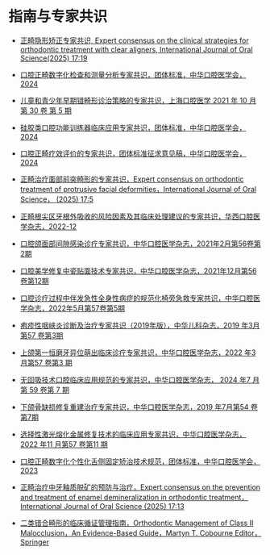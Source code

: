 # 指南与专家共识
* [正畸隐形矫正专家共识, Expert consensus on the clinical strategies for orthodontic
treatment with clear aligners, International Journal of Oral Science(2025) 17:19](../../assets/pdf/正畸隐形矫正专家共识.pdf)

* [口腔正畸数字化检查和测量分析专家共识，团体标准，中华口腔医学会，2024](../../assets/pdf/口腔正畸数字化检查和测量分析专家共识.pdf)

* [儿童和青少年早期错畸形诊治策略的专家共识，上海口腔医学 2021 年 10 月 第 30 卷 第 5 期](../../assets/pdf/儿童和青少年早期错畸形诊治策略的专家共识.pdf)

* [硅胶类口腔功能训练器临床应用专家共识，团体标准，中华口腔医学会，2024](../../assets/pdf/硅胶类口腔功能训练器临床应用专家共识.pdf)

* [口腔正畸疗效评价的专家共识，团体标准征求意见稿，中华口腔医学会，2024](../../assets/pdf/团体标准的征求意见稿-口腔正畸疗效评价的专家共识.pdf)

* [正畸治疗面部前突畸形的专家共识，Expert consensus on orthodontic treatment of protrusive facial
deformities，International Journal of Oral Science， (2025) 17:5](../../assets/pdf/刘月华-正畸治疗面部前突畸形的专家共识.pdf)

* [正畸根尖区牙根外吸收的风险因素及其临床处理建议的专家共识，华西口腔医学杂志，2022-12](../../assets/pdf/正畸根尖区牙根外吸收的风险因素及其临床处理建议的专家共识.pdf)

* [口腔颌面部间隙感染诊疗专家共识，中华口腔医学杂志，2021年2月第56卷第2期](../../assets/pdf/口腔颌面部间隙感染诊疗专家共识.pdf)

* [口腔美学修复中瓷贴面技术专家共识，中华口腔医学杂志，2021年12月第56卷第12期](../../assets/pdf/口腔美学修复中瓷贴面技术专家共识.pdf)

* [口腔诊疗过程中伴发急性全身性病症的规范化椅旁急救专家共识，中华口腔医学杂志，2022年5月第57卷第5期](../../assets/pdf/口腔诊疗过程中伴发急性全身性病症的规范化椅旁急救专家共识.pdf)

* [疱疹性咽峡炎诊断及治疗专家共识（2019年版），中华儿科杂志，2019 年3月第57 卷第3期](../../assets/pdf/疱疹性咽峡炎诊断及治疗专家共识（2019年版）.pdf)

* [上颌第一恒磨牙异位萌出临床诊疗专家共识，中华口腔医学杂志，2022 年3 月第57 卷第3 期](../../assets/pdf/上颌第一恒磨牙异位萌出临床诊疗专家共识.pdf)

* [无回吸技术口腔临床应用规范的专家共识，中华口腔医学杂志， 2024 年7 月第 59 卷第 7 期](../../assets/pdf/无回吸技术口腔临床应用规范的专家共识.pdf)


* [下颌骨缺损修复重建治疗专家共识，中华口腔医学杂志，2019 年7月第54 卷第7期](../../assets/pdf/下颌骨缺损修复重建治疗专家共识.pdf)

* [选择性激光熔化金属修复技术的临床应用专家共识，中华口腔医学杂志，2022 年11 月第57 卷第11 期](../../assets/pdf/选择性激光熔化金属修复技术的临床应用专家共识.pdf)

* [口腔正畸数字化个性化舌侧固定矫治技术规范，团体标准，中华口腔医学会，2023](../../assets/pdf/TCHSA-016-2023-口腔正畸数字化个性化舌侧固定矫治技术规范.pdf)

* [正畸治疗中牙釉质脱矿的预防与治疗，Expert consensus on the prevention and treatment of enamel
demineralization in orthodontic treatment，International Journal of Oral Science (2025) 17:13](../../assets/pdf/正畸治疗中牙釉质脱矿的预防与治疗.pdf)


* [二类错合畸形的临床循证管理指南，Orthodontic Management of Class II Malocclusion，An Evidence-Based Guide，Martyn T. Cobourne Editor，Springer](../../assets/pdf/二类错合畸形的临床循证管理指南.pdf)